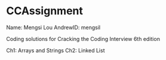 # CCAssignment

Name: Mengsi Lou
AndrewID: mengsil

Coding solutions for Cracking the Coding Interview 6th edition

Ch1: Arrays and Strings
Ch2: Linked List
